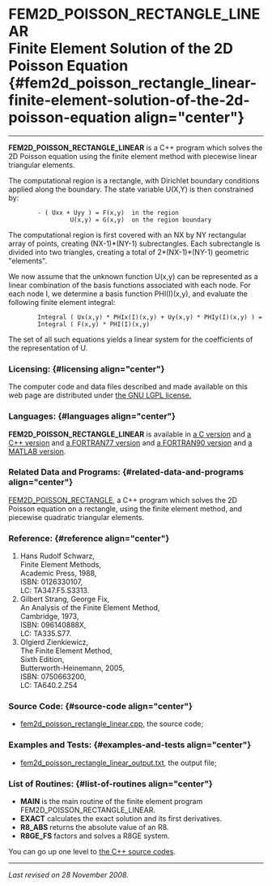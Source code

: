 FEM2D\_POISSON\_RECTANGLE\_LINEAR\
Finite Element Solution of the 2D Poisson Equation {#fem2d_poisson_rectangle_linear-finite-element-solution-of-the-2d-poisson-equation align="center"}
==================================================

------------------------------------------------------------------------

**FEM2D\_POISSON\_RECTANGLE\_LINEAR** is a C++ program which solves the
2D Poisson equation using the finite element method with piecewise
linear triangular elements.

The computational region is a rectangle, with Dirichlet boundary
conditions applied along the boundary. The state variable U(X,Y) is then
constrained by:

            - ( Uxx + Uyy ) = F(x,y)  in the region
                     U(x,y) = G(x,y)  on the region boundary
          

The computational region is first covered with an NX by NY rectangular
array of points, creating (NX-1)\*(NY-1) subrectangles. Each
subrectangle is divided into two triangles, creating a total of
2\*(NX-1)\*(NY-1) geometric "elements".

We now assume that the unknown function U(x,y) can be represented as a
linear combination of the basis functions associated with each node. For
each node I, we determine a basis function PHI(I)(x,y), and evaluate the
following finite element integral:

            Integral ( Ux(x,y) * PHIx(I)(x,y) + Uy(x,y) * PHIy(I)(x,y) ) =
            Integral ( F(x,y) * PHI(I)(x,y)
          

The set of all such equations yields a linear system for the
coefficients of the representation of U.

### Licensing: {#licensing align="center"}

The computer code and data files described and made available on this
web page are distributed under [the GNU LGPL
license.](../../txt/gnu_lgpl.txt)

### Languages: {#languages align="center"}

**FEM2D\_POISSON\_RECTANGLE\_LINEAR** is available in [a C
version](../../c_src/fem2d_poisson/fem2d_poisson.md) and [a C++
version](../../master/fem2d_poisson/fem2d_poisson.md) and [a
FORTRAN77 version](../../f77_src/fem2d_poisson/fem2d_poisson.md) and
[a FORTRAN90 version](../../f_src/fem2d_poisson/fem2d_poisson.md) and
[a MATLAB version](../../m_src/fem2d_poisson/fem2d_poisson.md).

### Related Data and Programs: {#related-data-and-programs align="center"}

[FEM2D\_POISSON\_RECTANGLE](../../master/fem2d_poisson_rectangle/fem2d_poisson_rectangle.md),
a C++ program which solves the 2D Poisson equation on a rectangle, using
the finite element method, and piecewise quadratic triangular elements.

### Reference: {#reference align="center"}

1.  Hans Rudolf Schwarz,\
    Finite Element Methods,\
    Academic Press, 1988,\
    ISBN: 0126330107,\
    LC: TA347.F5.S3313.
2.  Gilbert Strang, George Fix,\
    An Analysis of the Finite Element Method,\
    Cambridge, 1973,\
    ISBN: 096140888X,\
    LC: TA335.S77.
3.  Olgierd Zienkiewicz,\
    The Finite Element Method,\
    Sixth Edition,\
    Butterworth-Heinemann, 2005,\
    ISBN: 0750663200,\
    LC: TA640.2.Z54

### Source Code: {#source-code align="center"}

-   [fem2d\_poisson\_rectangle\_linear.cpp](fem2d_poisson_rectangle_linear.cpp),
    the source code;

### Examples and Tests: {#examples-and-tests align="center"}

-   [fem2d\_poisson\_rectangle\_linear\_output.txt](fem2d_poisson_rectangle_linear_output.txt),
    the output file;

### List of Routines: {#list-of-routines align="center"}

-   **MAIN** is the main routine of the finite element program
    FEM2D\_POISSON\_RECTANGLE\_LINEAR.
-   **EXACT** calculates the exact solution and its first derivatives.
-   **R8\_ABS** returns the absolute value of an R8.
-   **R8GE\_FS** factors and solves a R8GE system.

You can go up one level to [the C++ source codes](../cpp_src.md).

------------------------------------------------------------------------

*Last revised on 28 November 2008.*
